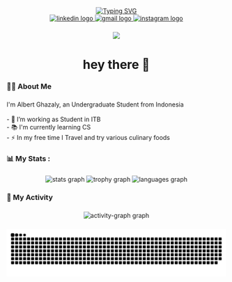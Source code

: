 
<div align="center">
    <a href="https://git.io/typing-svg">
        <img src="https://readme-typing-svg.demolab.com?font=Fira+Code&pause=1000&random=false&width=435&lines=Albert+Ghazaly" alt="Typing SVG" />
    </a>
</div>
<div align="center">


  <a href="https://www.linkedin.com/in/albert-ghazaly-598567284/" target="_blank">
    <img src="https://img.shields.io/static/v1?message=LinkedIn&logo=linkedin&label=&color=0077B5&logoColor=white&labelColor=&style=for-the-badge" height="25" alt="linkedin logo"  />
  </a>
  <a href="mailto:albertghzly@gmail.com" target="_blank">
    <img src="https://img.shields.io/static/v1?message=Gmail&logo=gmail&label=&color=D14836&logoColor=white&labelColor=&style=for-the-badge" height="25" alt="gmail logo"  />
  </a>
  <a href="https://www.instagram.com/albert.ghzly/" target="_blank">
    <img src="https://img.shields.io/static/v1?message=Instagram&logo=instagram&label=&color=E4405F&logoColor=white&labelColor=&style=for-the-badge" height="25" alt="instagram logo"  />
  </a>
</div>

###

<div align="center">
  <img src="https://visitor-badge.laobi.icu/badge?page_id=AlbertGhazaly.AlbertGhazaly&"  />
</div>

###

<h1 align="center">hey there 👋</h1>

###

<h3 align="left">👩‍💻  About Me</h3>

###

<p align="left">I'm Albert Ghazaly, an Undergraduate Student from Indonesia<br><br>- 🔭 I’m working as Student in ITB<br>- 📚 I'm currently learning CS<br>- ⚡ In my free time I Travel and try various culinary foods</p>

###

<h3 align="left">📊    My Stats :</h3>

###

<div align="center">
  <img src="https://github-readme-stats.vercel.app/api?username=AlbertGhazaly&hide_title=false&hide_rank=false&show_icons=true&include_all_commits=true&count_private=true&disable_animations=false&theme=dracula&locale=en&hide_border=false&order=1" height="200" alt="stats graph"  />
  <img src="https://github-profile-trophy.vercel.app?username=AlbertGhazaly&theme=dracula" height="150" alt="trophy graph"  />
  <img src="https://github-readme-stats.vercel.app/api/top-langs?username=AlbertGhazaly&locale=en&hide_title=false&layout=compact&card_width=320&langs_count=5&theme=dracula&hide_border=false&order=2" height="150" alt="languages graph"  />
</div>

###

<h3 align="left">🏁 My Activity</h3>

###

<div align="center">
  <img src="https://github-readme-activity-graph.vercel.app/graph?username=AlbertGhazaly&radius=16&theme=react&area=true&order=5" height="300" alt="activity-graph graph"  />
</div>

###

<img src="https://raw.githubusercontent.com/AlbertGhazaly/AlbertGhazaly/output/snake.svg" alt="Snake animation" />

###
